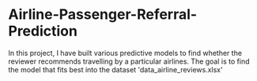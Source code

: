 # Airline-Passenger-Referral-Prediction
In this project, I have built various predictive models to find whether the reviewer recommends travelling by a particular airlines. The goal is to find the model that fits best into the dataset 'data_airline_reviews.xlsx'
